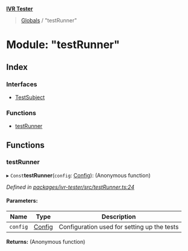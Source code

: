 **[IVR Tester](../README.md)**

> [Globals](../README.md) / "testRunner"

# Module: "testRunner"

## Index

### Interfaces

* [TestSubject](../interfaces/_testrunner_.testsubject.md)

### Functions

* [testRunner](_testrunner_.md#testrunner)

## Functions

### testRunner

▸ `Const`**testRunner**(`config`: [Config](../interfaces/_configuration_config_.config.md)): (Anonymous function)

*Defined in [packages/ivr-tester/src/testRunner.ts:24](https://github.com/SketchingDev/ivr-tester/blob/cff7065/packages/ivr-tester/src/testRunner.ts#L24)*

#### Parameters:

Name | Type | Description |
------ | ------ | ------ |
`config` | [Config](../interfaces/_configuration_config_.config.md) | Configuration used for setting up the tests  |

**Returns:** (Anonymous function)
